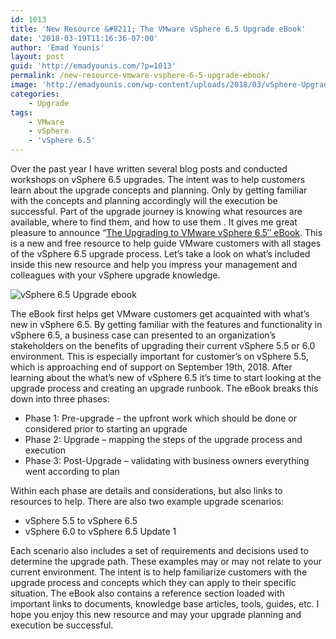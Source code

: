 ```yaml
---
id: 1013
title: 'New Resource &#8211; The VMware vSphere 6.5 Upgrade eBook'
date: '2018-03-19T11:16:36-07:00'
author: 'Emad Younis'
layout: post
guid: 'http://emadyounis.com/?p=1013'
permalink: /new-resource-vmware-vsphere-6-5-upgrade-ebook/
image: 'http://emadyounis.com/wp-content/uploads/2018/03/vSphere-Upgrade-ebook.png'
categories:
    - Upgrade
tags:
    - VMware
    - vSphere
    - 'vSphere 6.5'
---
```


Over the past year I have written several blog posts and conducted workshops on vSphere 6.5 upgrades. The intent was to help customers learn about the upgrade concepts and planning. Only by getting familiar with the concepts and planning accordingly will the execution be successful. Part of the upgrade journey is knowing what resources are available, where to find them, and how to use them . It gives me great pleasure to announce “[The Upgrading to VMware vSphere 6.5″ eBook](https://secure.vmware.com/45026_REG?touch=1&cid=70134000001SpfU). This is a new and free resource to help guide VMware customers with all stages of the vSphere 6.5 upgrade process. Let’s take a look on what’s included inside this new resource and help you impress your management and colleagues with your vSphere upgrade knowledge.

![vSphere 6.5 Upgrade ebook](https://emadyounis.com/assets/img/2018/03/vSphere-Upgrade-ebook.png?resize=906%2C701)

The eBook first helps get VMware customers get acquainted with what’s new in vSphere 6.5. By getting familiar with the features and functionality in vSphere 6.5, a business case can presented to an organization’s stakeholders on the benefits of upgrading their current vSphere 5.5 or 6.0 environment. This is especially important for customer’s on vSphere 5.5, which is approaching end of support on September 19th, 2018. After learning about the what’s new of vSphere 6.5 it’s time to start looking at the upgrade process and creating an upgrade runbook. The eBook breaks this down into three phases:

- Phase 1: Pre-upgrade – the upfront work which should be done or considered prior to starting an upgrade
- Phase 2: Upgrade – mapping the steps of the upgrade process and execution
- Phase 3: Post-Upgrade – validating with business owners everything went according to plan

Within each phase are details and considerations, but also links to resources to help. There are also two example upgrade scenarios:

- vSphere 5.5 to vSphere 6.5
- vSphere 6.0 to vSphere 6.5 Update 1

Each scenario also includes a set of requirements and decisions used to determine the upgrade path. These examples may or may not relate to your current environment. The intent is to help familiarize customers with the upgrade process and concepts which they can apply to their specific situation. The eBook also contains a reference section loaded with important links to documents, knowledge base articles, tools, guides, etc. I hope you enjoy this new resource and may your upgrade planning and execution be successful.
